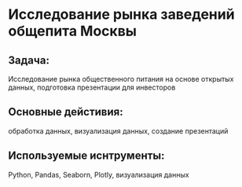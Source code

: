 # Исследование рынка заведений общепита Москвы

## Задача:
Исследование рынка общественного питания на основе открытых данных, подготовка презентации для инвесторов

## Основные дейстивия:
обработка данных, визуализация данных, создание презентаций

## Используемые иснтрументы:
Python, Pandas, Seaborn, Plotly, визуализация данных
